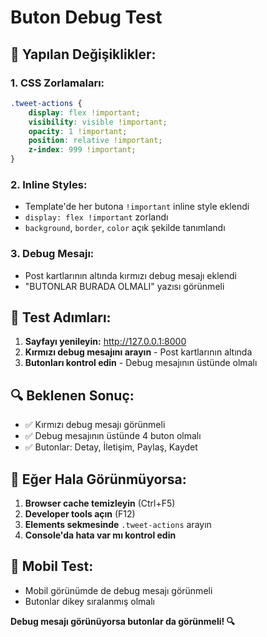 # Buton Debug Test

## 🔧 **Yapılan Değişiklikler:**

### 1. **CSS Zorlamaları:**
```css
.tweet-actions {
    display: flex !important;
    visibility: visible !important;
    opacity: 1 !important;
    position: relative !important;
    z-index: 999 !important;
}
```

### 2. **Inline Styles:**
- Template'de her butona `!important` inline style eklendi
- `display: flex !important` zorlandı
- `background`, `border`, `color` açık şekilde tanımlandı

### 3. **Debug Mesajı:**
- Post kartlarının altında kırmızı debug mesajı eklendi
- "BUTONLAR BURADA OLMALI" yazısı görünmeli

## 🎯 **Test Adımları:**

1. **Sayfayı yenileyin:** http://127.0.0.1:8000
2. **Kırmızı debug mesajını arayın** - Post kartlarının altında
3. **Butonları kontrol edin** - Debug mesajının üstünde olmalı

## 🔍 **Beklenen Sonuç:**

- ✅ Kırmızı debug mesajı görünmeli
- ✅ Debug mesajının üstünde 4 buton olmalı
- ✅ Butonlar: Detay, İletişim, Paylaş, Kaydet

## 🚨 **Eğer Hala Görünmüyorsa:**

1. **Browser cache temizleyin** (Ctrl+F5)
2. **Developer tools açın** (F12)
3. **Elements sekmesinde** `.tweet-actions` arayın
4. **Console'da hata var mı kontrol edin**

## 📱 **Mobil Test:**

- Mobil görünümde de debug mesajı görünmeli
- Butonlar dikey sıralanmış olmalı

**Debug mesajı görünüyorsa butonlar da görünmeli! 🔍**
